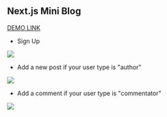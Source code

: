 <h2>Next.js Mini Blog</h2>

[DEMO LINK](https://nextjs-mini-blog-dom4.vercel.app/)

- Sign Up
<img src="https://img001.prntscr.com/file/img001/lVeJZ5nGSGGbRUSG5k-AJg.png">

- Add a new post  if your user type is "author"
<img src="https://img001.prntscr.com/file/img001/gYWTD1DYRa6ZqNWTeE006A.png">

- Add a comment if your user type is "commentator"
<img src="https://img001.prntscr.com/file/img001/hfoU1c1VRSKOiav9WdayqQ.png">

